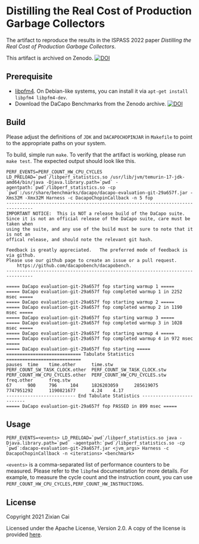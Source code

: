 # Distilling the Real Cost of Production Garbage Collectors
The artifact to reproduce the results in the ISPASS 2022 paper *Distilling the Real Cost of Production Garbage Collectors*.

This artifact is archived on Zenodo.
[![DOI](https://zenodo.org/badge/DOI/10.5281/zenodo.6476821.svg)](https://doi.org/10.5281/zenodo.6476821)


## Prerequisite
- [libpfm4](https://sourceforge.net/projects/perfmon2/files/libpfm4/). On Debian-like systems, you can install it via `apt-get install libpfm4 libpfm4-dev`.
- Download the DaCapo Benchmarks from the Zenodo archive.
[![DOI](https://zenodo.org/badge/DOI/10.5281/zenodo.6475255.svg)](https://doi.org/10.5281/zenodo.6475255)

## Build
Please adjust the definitions of `JDK` and `DACAPOCHOPINJAR` in `Makefile` to point to the appropriate paths on your system.

To build, simple run `make`.
To verify that the artifact is working, please run `make test`.
The expected output should look like this.
```console
PERF_EVENTS=PERF_COUNT_HW_CPU_CYCLES LD_PRELOAD=`pwd`/libperf_statistics.so /usr/lib/jvm/temurin-17-jdk-amd64/bin/java -Djava.library.path=`pwd` -agentpath:`pwd`/libperf_statistics.so -cp `pwd`:/usr/share/benchmarks/dacapo/dacapo-evaluation-git-29a657f.jar -Xms32M -Xmx32M Harness -c DacapoChopinCallback -n 5 fop
--------------------------------------------------------------------------------
IMPORTANT NOTICE:  This is NOT a release build of the DaCapo suite.
Since it is not an official release of the DaCapo suite, care must be taken when
using the suite, and any use of the build must be sure to note that it is not an
offical release, and should note the relevant git hash.

Feedback is greatly appreciated.   The preferred mode of feedback is via github.
Please use our github page to create an issue or a pull request.
    https://github.com/dacapobench/dacapobench.
--------------------------------------------------------------------------------

===== DaCapo evaluation-git-29a657f fop starting warmup 1 =====
===== DaCapo evaluation-git-29a657f fop completed warmup 1 in 2252 msec =====
===== DaCapo evaluation-git-29a657f fop starting warmup 2 =====
===== DaCapo evaluation-git-29a657f fop completed warmup 2 in 1190 msec =====
===== DaCapo evaluation-git-29a657f fop starting warmup 3 =====
===== DaCapo evaluation-git-29a657f fop completed warmup 3 in 1028 msec =====
===== DaCapo evaluation-git-29a657f fop starting warmup 4 =====
===== DaCapo evaluation-git-29a657f fop completed warmup 4 in 972 msec =====
===== DaCapo evaluation-git-29a657f fop starting =====
============================ Tabulate Statistics ============================
pauses  time    time.other      time.stw        PERF_COUNT_SW_TASK_CLOCK.other  PERF_COUNT_SW_TASK_CLOCK.stw    PERF_COUNT_HW_CPU_CYCLES.other  PERF_COUNT_HW_CPU_CYCLES.stw freq.other      freq.stw
67      900     796     104     1826203059      285619075       7747951292      1190821677      4.24    4.17
-------------------------- End Tabulate Statistics --------------------------
===== DaCapo evaluation-git-29a657f fop PASSED in 899 msec =====
```

## Usage
```console
PERF_EVENTS=<events> LD_PRELOAD=`pwd`/libperf_statistics.so java -Djava.library.path=`pwd` -agentpath:`pwd`/libperf_statistics.so -cp `pwd`:dacapo-evaluation-git-29a657f.jar <jvm_args> Harness -c DacapoChopinCallback -n <iterations> <benchmark>
```

`<events>` is a comma-separated list of performance counters to be measured.
Please refer to the `libpfm4` documentation for more details.
For example, to measure the cycle count and the instruction count, you can use `PERF_COUNT_HW_CPU_CYCLES,PERF_COUNT_HW_INSTRUCTIONS`.

## License
Copyright 2021 Zixian Cai

Licensed under the Apache License, Version 2.0. A copy of the license is provided [here](./LICENSE).
